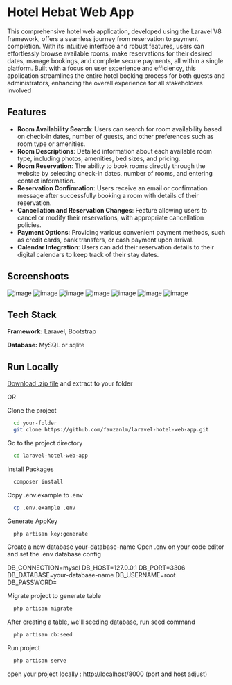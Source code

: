 
# Hotel Hebat Web App

This comprehensive hotel web application, developed using the Laravel V8 framework, offers a seamless journey from reservation to payment completion. With its intuitive interface and robust features, users can effortlessly browse available rooms, make reservations for their desired dates, manage bookings, and complete secure payments, all within a single platform. Built with a focus on user experience and efficiency, this application streamlines the entire hotel booking process for both guests and administrators, enhancing the overall experience for all stakeholders involved



## Features

- **Room Availability Search**: Users can search for room availability based on check-in dates, number of guests, and other preferences such as room type or amenities.
- **Room Descriptions**: Detailed information about each available room type, including photos, amenities, bed sizes, and pricing.
- **Room Reservation**: The ability to book rooms directly through the website by selecting check-in dates, number of rooms, and entering contact information.
- **Reservation Confirmation**: Users receive an email or confirmation message after successfully booking a room with details of their reservation.
- **Cancellation and Reservation Changes**: Feature allowing users to cancel or modify their reservations, with appropriate cancellation policies.
- **Payment Options**: Providing various convenient payment methods, such as credit cards, bank transfers, or cash payment upon arrival.
- **Calendar Integration**: Users can add their reservation details to their digital calendars to keep track of their stay dates.

## Screenshoots

![image](https://github.com/fauzanlm/laravel-hotel-web-app/assets/70043864/c16b2bf9-5049-49a5-bb8c-9fff8a8b4a32)
![image](https://github.com/fauzanlm/laravel-hotel-web-app/assets/70043864/6bc14de1-7dee-4bd5-a27d-9a26cecaf2f1)
![image](https://github.com/fauzanlm/laravel-hotel-web-app/assets/70043864/0aadcb07-d116-4141-9b84-1b5345c8ca2a)
![image](https://github.com/fauzanlm/laravel-hotel-web-app/assets/70043864/15bc6d78-f56c-4680-bea4-052b41dc6b39)
![image](https://github.com/fauzanlm/laravel-hotel-web-app/assets/70043864/ecba58e9-69a2-46a5-83cf-917676f22853)
![image](https://github.com/fauzanlm/laravel-hotel-web-app/assets/70043864/ce3b8c94-fe5f-443d-af86-12e417751069)
![image](https://github.com/fauzanlm/laravel-hotel-web-app/assets/70043864/9c612d77-c27d-480d-8638-7bcb3752f45f)



## Tech Stack

**Framework:** Laravel, Bootstrap

**Database:** MySQL or sqlite


## Run Locally


[Download .zip file](https://github.com/fauzanlm/laravel-hotel-web-app/archive/refs/heads/main.zip) and extract to your folder

OR

Clone the project


```bash
  cd your-folder
  git clone https://github.com/fauzanlm/laravel-hotel-web-app.git
```

Go to the project directory

```bash
  cd laravel-hotel-web-app
```

Install Packages

```bash
  composer install
```
Copy .env.example to .env

```bash
  cp .env.example .env
```
Generate AppKey

```bash
  php artisan key:generate
```

Create a new database your-database-name
Open .env on your code editor and set the .env database config

DB_CONNECTION=mysql
DB_HOST=127.0.0.1
DB_PORT=3306
DB_DATABASE=your-database-name
DB_USERNAME=root
DB_PASSWORD=


Migrate project to generate table

```bash
  php artisan migrate
```
After creating a table, we'll seeding database, run seed command

```bash
  php artisan db:seed
```
Run project

```bash
  php artisan serve
```

open your project locally : http://localhost/8000 (port and host adjust)
